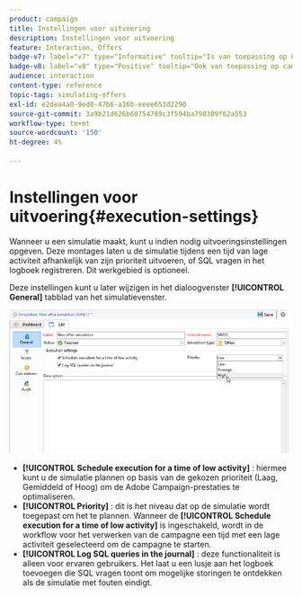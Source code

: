 ```yaml
---
product: campaign
title: Instellingen voor uitvoering
description: Instellingen voor uitvoering
feature: Interaction, Offers
badge-v7: label="v7" type="Informative" tooltip="Is van toepassing op Campaign Classic v7"
badge-v8: label="v8" type="Positive" tooltip="Ook van toepassing op campagne v8"
audience: interaction
content-type: reference
topic-tags: simulating-offers
exl-id: e2dea4a0-9ed8-47b6-a16b-eeee653d2290
source-git-commit: 3a9b21d626b60754789c3f594ba798309f62a553
workflow-type: tm+mt
source-wordcount: '150'
ht-degree: 4%

---
```


# Instellingen voor uitvoering{#execution-settings}



Wanneer u een simulatie maakt, kunt u indien nodig uitvoeringsinstellingen opgeven. Deze montages laten u de simulatie tijdens een tijd van lage activiteit afhankelijk van zijn prioriteit uitvoeren, of SQL vragen in het logboek registreren. Dit werkgebied is optioneel.

Deze instellingen kunt u later wijzigen in het dialoogvenster **[!UICONTROL General]** tabblad van het simulatievenster.

![](assets/offer_simulation_008.png)

* **[!UICONTROL Schedule execution for a time of low activity]** : hiermee kunt u de simulatie plannen op basis van de gekozen prioriteit (Laag, Gemiddeld of Hoog) om de Adobe Campaign-prestaties te optimaliseren.
* **[!UICONTROL Priority]** : dit is het niveau dat op de simulatie wordt toegepast om het te plannen. Wanneer de **[!UICONTROL Schedule execution for a time of low activity]** is ingeschakeld, wordt in de workflow voor het verwerken van de campagne een tijd met een lage activiteit geselecteerd om de campagne te starten.
* **[!UICONTROL Log SQL queries in the journal]** : deze functionaliteit is alleen voor ervaren gebruikers. Het laat u een lusje aan het logboek toevoegen die SQL vragen toont om mogelijke storingen te ontdekken als de simulatie met fouten eindigt.
